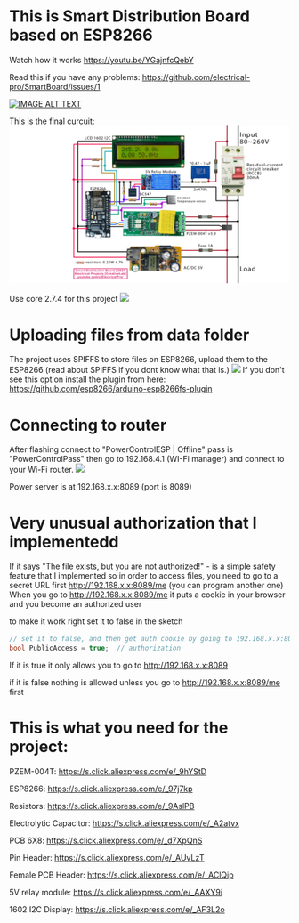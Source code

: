 # This is Smart Distribution Board based on ESP8266

Watch how it works https://youtu.be/YGajnfcQebY

Read this if you have any problems: https://github.com/electrical-pro/SmartBoard/issues/1

[![IMAGE ALT TEXT](http://img.youtube.com/vi/YGajnfcQebY/0.jpg)](http://www.youtube.com/watch?v=YGajnfcQebY "Video Title")

This is the final curcuit:
<img src="circuit.jpg">

Use core 2.7.4 for this project
<img src= "https://user-images.githubusercontent.com/31592485/144918424-99d9fd49-648d-44d2-9706-a2a4bb46a6fc.png">

# Uploading files from data folder
The project uses SPIFFS to store files on ESP8266, upload them to the ESP8266 (read about SPIFFS if you dont know what that is.)
<img src= "https://user-images.githubusercontent.com/31592485/144975688-d3c384d7-df4c-466e-9fc9-a04e458448b0.jpg">
If you don't see this option install the plugin from here:
https://github.com/esp8266/arduino-esp8266fs-plugin

# Connecting to router
After flashing connect to "PowerControlESP | Offline" pass is "PowerControlPass" then go to 192.168.4.1 (WI-Fi manager) and connect to your Wi-Fi router.
<img src= "https://user-images.githubusercontent.com/95628822/144940057-4095f60b-25bf-4ec8-a426-14808ccec161.png">

Power server is at 192.168.x.x:8089 (port is 8089)

# Very unusual authorization that I implementedd
If it says "The file exists, but you are not authorized!" - is a simple safety feature that I implemented
so in order to access files, you need to go to a secret URL first http://192.168.x.x:8089/me (you can program another one)
When you go to http://192.168.x.x:8089/me it puts a cookie in your browser and you become an authorized user

to make it work right set it to false in the sketch
```cpp
// set it to false, and then get auth cookie by going to 192.168.x.x:8089/me
bool PublicAccess = true;  // authorization 
```
If it is true it only allows you to go to http://192.168.x.x:8089

if it is false nothing is allowed unless you go to http://192.168.x.x:8089/me first

# This is what you need for the project: 

PZEM-004T: https://s.click.aliexpress.com/e/_9hYStD

ESP8266: https://s.click.aliexpress.com/e/_97j7kp

Resistors: https://s.click.aliexpress.com/e/_9AslPB

Electrolytic Capacitor: https://s.click.aliexpress.com/e/_A2atvx

PCB 6X8: https://s.click.aliexpress.com/e/_d7XpQnS

Pin Header: https://s.click.aliexpress.com/e/_AUvLzT

Female PCB Header: https://s.click.aliexpress.com/e/_AClQip

5V relay module: https://s.click.aliexpress.com/e/_AAXY9i

1602 I2C Display: https://s.click.aliexpress.com/e/_AF3L2o
